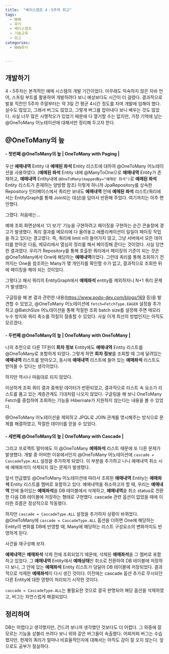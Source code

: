 ```yaml
---
title:  "베이스캠프 4・5주차 회고"
tags:
  - NHN
  - 루키
  - 베이스캠프
  - 기술교육
  - 회고
categories:
  - NHN루키


---
```


## 개발하기

4・5주차는 본격적인 예매 시스템의 개발 기간이었다. 아무래도 익숙하지 않은 자바 언어, 스프링 부트를 활용하여 개발하려다 보니 예상보다도 시간이 더 걸렸다. 결과적으로 발표 직전인 5주차 주말부터는 약 3일 간 평균 4시간 정도를 자며 개발에 임해야 했다. 실수도 많았고, 그래서 버그도 많았고, 그렇게 버그를 잡아내다 보니 배우는 것도 많았다.
사실 너무 많은 시행착오가 있었기 때문에 다 열거할 수는 없지만, 가장 기억에 남는 @OneToMany 어노테이션에 대해서만 정리해 두고자 한다.

## @OneToMany의 늪

#### - 첫번째 @OneToMany의 늪 | OneToMany with Paging |

우선 **예매내역** Entity 내  **예매된 좌석** Entity 리스트에 대하여 @OneToMany 어노테이션을 사용하였다. (**예매된 좌석** Entity 내에 @ManyToOne으로 **예매내역** Entity가 존재하고, **예매내역** Entity내에 ```@OneToMany(mappedBy="예매된 좌석")```로 **예매된 좌석** Entity 리스트가 존재하는 양방향 참조) 이렇게 하니까 JpaRepository를 상속한 Repository 인터페이스에서 쿼리만 보내도 **예매내역** 안에 **예매된 좌석** 리스트(쿼리에서는 EntityGraph를 통해  Join되는 대상)을 담아서 반환해 주었다. 여기까지는 아주 편안했다.

그랬다. 처음에는...

예매 조회 화면상에서 '더 보기'  기능을 구현하려고 페이징을 구현하는 순간 콘솔창에 경고가 발생했다. 쿼리 결과를 메모리에 다 올려놓고 애플리케이션이 일일이 페이징 작업을 하고 있다는 경고였다. 즉, 쿼리에 limit n이 들어가지 않고, 그냥 서버에서 모든 데이터를 받아온 다음, 메모리에서 열심히 정리를 해서 페이징해 준다는 것이었다. 사실 당연한 결과였다. 우리가 Repository를 통해 호출한 쿼리에서 페이징의 기준이 되는 것은 @OneToMany에서 One에 해당하는 **예매내역**이었다. 그런데 쿼리를 통해 조회하기 전까지는 One을 참조하는 Many가 몇 개인지를 확인할 수가 없고, 결과적으로 조회한 뒤에 페이징을 해야 되는 것이었다.

그렇다고 해서 쿼리의 EntityGraph에서 **예매좌석** entity를 제외하자니 N+1 쿼리 문제가 발생했다.

구글링을 해 본 결과 관련한 내용(https://www.podo-dev.com/blogs/169 등)을 발견할 수 있었고, @OneToMany 어노테이션에 ```fetch=FetchType.EAGER``` 설정을 추가하고 @BatchSize 어노테이션을 통해 적절한 조회 batch size를 설정해 주면 메모리 누수 방지와 쿼리 축소를 적절히 절충할 수 있었다. 사실 이게 최선의 방법인지는 아직도 모르겠다. 

#### - 두번째 @OneToMany의 늪 | OneToMany with OneToMany |

나의 추천으로 다른 TF원이 **회차 정보** Entity에도 **예매내역** Entity 리스트를 @OneToMany로 포함하게 되었다. 그렇게 하면 **회차 정보**를 조회할 때 그에 달려있는 **예매내역** 리스트를 받아오고, 동시에 **예매내역** 리스트에 들어 있는 **예매좌석** 리스트도 받아올 수 있다는 생각이었다.

하지만 역시나 마음대로 되지 않았다.

이상하게 조회 쿼리 결과 중복된 데이터가 반환되었고, 결과적으로 리스트 속 요소가 리스트를 품고 있는 계층관계도 기대처럼 나오지 않았다. 구글링을 해 보니 OneToMany Fetch를 중첩하여 조회하는 기능을 Hibernate가 지원하지 않는다는 내용을 볼 수 있었다.

@OneToMany 어노테이션을 제외하고 JPQL로 JOIN 관계를 명시해주는 방식으로 문제를 해결하였고, 적절한 데이터를 얻을 수 있었다.

#### - 세번째 @OneToMany의 늪 | OneToMany with Cascade |

그리고 프로젝트 말미에도 이 @OneToMany **예매좌석** 리스트 때문에 또 다른 문제가 발생했다. 개발 중 어떠한 이유에서인지 @OneToMany 어노테이션에 ```cascade = CascadeType.ALL``` 설정을 추가하게 되었다. 이 부분을 추가하고 나니 예매내역 취소 시에 예매좌석이 삭제되지 않는 문제가 발생했다. 

앞서 언급했듯 @OneToMany 어노테이션에 따라서 조회된 **예매내역** Entity는 **예매좌석** Entity 리스트를 멤버로 포함하고 있다. 예매내역을 취소하고자 할 때, 우리는 **예매내역** 안에 들어있는 **예매좌석**을 DB 테이블에서 삭제하고, **예매내역**을 취소 status로 전환한 다음 DB 테이블에 저장하는 형태로 구현했다. cascade 관련 옵션이 없었을 때에 이러한 흐름은 정상적으로 작동했다. 

하지만 ```cascade = CascadeType.ALL``` 설정을 추가하자 상황이 바뀌었다. @OneToMany에 ```cascade = CascadeType.ALL```  옵션을 더하면 One에 해당하는 Entity의 변화를 DB에 반영할 때, Many에 해당하는 리스트 구성요소의 변화까지도 반영하게 된다.

사건을 재구성해 보자.

**예매내역**은  **예매좌석** 삭제 전에 조회되었기 때문에, 삭제된 **예매좌석**을 그 멤버로 포함하고 있었다. 그 **예매내역** Entity에서 **예매상태**만 취소로 전환하여 DB 테이블에 저장하다 보니, 그 안에 있는 **예매좌석** Entity 리스트가 덩달아 DB 테이블에 저장되었다. 결과적으로  삭제한 **예매좌석**이 다시 생긴 것이다.  이전에는 cascade 옵션 추가로 무시되던 다른 Entity에 대한 영향이 처리되기 시작한 것이다.

```cascade = CascadeType.ALL```는 불필요한 것으로 결국 판명되어 해당 옵션을 삭제하였고, 버그는 자연스럽게 해결되었다.

## 정리하며

DB는 어렵다고 생각했지만, 건드려 보니까 생각했던 것보다도 더 어렵다. 그 와중에 잘 모르는 기능을 섣불리 쓰려다 보니 위와 같은 버그들이 속출했다. 어찌저찌 버그는 수습했지만, 현재의 쿼리가 얼마나 비효율적인지에 대해서는 아직도 감이 잘 오지 않는다. 앞으로도 공부가 절실하다.